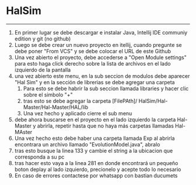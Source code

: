 # HalSim
---
1. En primer lugar se debe descargar e instalar Java, Intellij IDE communiy edition y git (no github)
1. Luego se debe crear un nuevo proyecto en itellij, cuando pregunte se debe poner "From VCS" y se debe colocar el URL de este Github
1. Una vez abierto el proyecto, debe accederse a "Open Module settings" para esto haga click derecho sobre la lista de archivos en el lado izquierdo de la pantalla
1. una vez abierto este menu, en la sub seccion de modulos debe aparecer "Hal Sim" y en la sección de librerias se debe agregar una carpeta
    1. Para esto se debe habrir la sub seccion llamada libraries y hacer clic sobre el simbolo "+"
    1. tras esto se debe agregar la carpeta [FilePAth]/ HalSim/Hal-Master/Hal-Master/HAL/lib
    1. Una vez hecho y aplicado cierre el sub menu
1. debe ahora buscarse en el proyecto en el lado izquierdo la carpeta Hal-Master y abrirla, repetir hasta que no haya más carpetas llamadas Hal-MAster
1. Una vez hecho esto debe haber una carpeta llamada Exp al abrirla encontrara un archivo llamado "EvolutionModel.java", abralo
1. tras esto busque la linea 133 y cambie el string a la ubicacion que corresponda a su pc
1. tras hacer esto vaya a la linea 281 en donde encontrará un pequeño boton deplay al lado izquierdo, precionelo y acepte todo lo necesario
1. En caso de errores contactese por whatsapp con bastian ducumets
